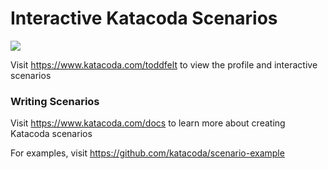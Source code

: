 # Interactive Katacoda Scenarios

[![](http://shields.katacoda.com/katacoda/toddfelt/count.svg)](https://www.katacoda.com/toddfelt "Get your profile on Katacoda.com")

Visit https://www.katacoda.com/toddfelt to view the profile and interactive scenarios

### Writing Scenarios
Visit https://www.katacoda.com/docs to learn more about creating Katacoda scenarios

For examples, visit https://github.com/katacoda/scenario-example

